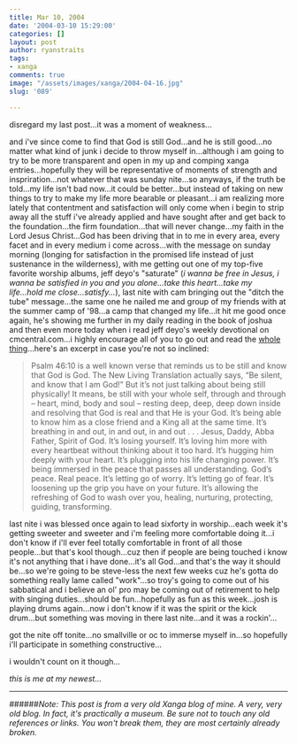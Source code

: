 ```yaml
---
title: Mar 10, 2004
date: '2004-03-10 15:29:00'
categories: []
layout: post
author: ryanstraits
tags:
- xanga
comments: true
image: "/assets/images/xanga/2004-04-16.jpg"
slug: '089'

---
```

disregard my last post...it was a moment of weakness...

<!-- break -->

and i've since come to find that God is still God...and he is still good...no matter what kind of junk i decide to throw myself in...although i am going to try to be more transparent and open in my up and comping xanga entries...hopefully they will be representative of moments of strength and inspriration...not whatever that was sunday nite...so anyways, if the truth be told...my life isn't bad now...it could be better...but instead of taking on new things to try to make my life more bearable or pleasant...i am realizing more lately that contentment and satisfaction will only come when i begin to strip away all the stuff i've already applied and have sought after and get back to the foundation...the firm foundation...that will never change...my faith in the Lord Jesus Christ...God has been driving that in to me in every area, every facet and in every medium i come across...with the message on sunday morning (longing for satisfaction in the promised life instead of just sustenance in the wilderness), with me getting out one of my top-five favorite worship albums, jeff deyo's "saturate" (<em>i wanna be free in Jesus, i wanna be satisfied in you and you alone...take this heart...take my life...hold me close...satisfy...</em>), last nite with cam bringing out the "ditch the tube" message...the same one he nailed me and group of my friends with at the summer camp of '98...a camp that changed my life...it hit me good once again, he's showing me further in my daily reading in the book of joshua and then even more today when i read jeff deyo's weekly devotional on cmcentral.com...i highly encourage all of you to go out and read the <a href="http://www.cmcentral.com/devo/2.html" target="_blank">whole thing</a>...here's an excerpt in case you're not so inclined:

<!-- break -->

>Psalm 46:10 is a well known verse that reminds us to be still and know that God is God. The New Living Translation actually says, “Be silent, and know that I am God!” But it’s not just talking about being still physically! It means, be still with your whole self, through and through – heart, mind, body and soul – resting deep, deep, deep down inside and resolving that God is real and that He is your God. It’s being able to know him as a close friend and a King all at the same time. It’s breathing in and out, in and out, in and out . . . Jesus, Daddy, Abba Father, Spirit of God. It’s losing yourself. It’s loving him more with every heartbeat without thinking about it too hard. It’s hugging him deeply with your heart. It’s plugging into his life changing power. It’s being immersed in the peace that passes all understanding. God’s peace. Real peace. It’s letting go of worry. It’s letting go of fear. It’s loosening up the grip you have on your future. It’s allowing the refreshing of God to wash over you, healing, nurturing, protecting, guiding, transforming.

last nite i was blessed once again to lead sixforty in worship...each week it's getting sweeter and sweeter and i'm feeling more comfortable doing it...i don't know if i'll ever feel totally comfortable in front of all those people...but that's kool though...cuz then if people are being touched i know it's not anything that i have done...it's all God...and that's the way it should be...so we're going to be steve-less the next few weeks cuz he's gotta do something really lame called "work"...so troy's going to come out of his sabbatical and i believe an ol' pro may be coming out of retirement to help with singing duties...should be fun...hopefully as fun as this week...josh is playing drums again...now i don't know if it was the spirit or the kick drum...but something was moving in there last nite...and it was a rockin'...

got the nite off tonite...no smallville or oc to immerse myself in...so hopefully i'll participate in something constructive...

i wouldn't count on it though...

<em>this is me at my newest...</em>

---

######*Note: This post is from a very old Xanga blog of mine. A very, very old blog. In fact, it's practically a museum. Be sure not to touch any old references or links. You won't break them, they are most certainly already broken.*